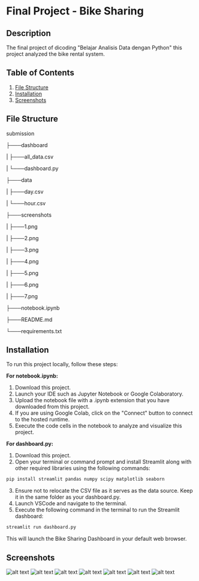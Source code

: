 # Final Project - Bike Sharing
## Description
The final project of dicoding "Belajar Analisis Data dengan Python" this project analyzed the bike rental system. 

## Table of Contents
1. [File Structure](#File-Structure)
2. [Installation](#Installation)
3. [Screenshots](#Screenshots)
  

## File Structure
submission

├───dashboard

| ├───all_data.csv

| └───dashboard.py

├───data

| ├───day.csv

| └───hour.csv

├───screenshots

| ├───1.png

| ├───2.png

| ├───3.png

| ├───4.png

| ├───5.png

| ├───6.png

| ├───7.png

├───notebook.ipynb

├───README.md

└───requirements.txt

## Installation
To run this project locally, follow these steps:

**For notebook.ipynb:**
1. Download this project.
2. Launch your IDE such as Jupyter Notebook or Google Colaboratory.
3. Upload the notebook file with a .ipynb extension that you have downloaded from this project.
4. If you are using Google Colab, click on the "Connect" button to connect to the hosted runtime.
5. Execute the code cells in the notebook to analyze and visualize this project. 

**For dashboard.py:**

1. Download this project.
2. Open your terminal or command prompt and install Streamlit along with other required libraries using the following commands: 

```bash
pip install streamlit pandas numpy scipy matplotlib seaborn
```
3. Ensure not to relocate the CSV file as it serves as the data source. Keep it in the same folder as your dashboard.py.
4. Launch VSCode and navigate to the terminal.
5. Execute the following command in the terminal to run the Streamlit dashboard:

```bash
streamlit run dashboard.py
```
This will launch the Bike Sharing Dashboard in your default web browser.

## Screenshots
![alt text](?raw=true)
![alt text](?raw=true)
![alt text](?raw=true)
![alt text](?raw=true)
![alt text](?raw=true)
![alt text](?raw=true)
![alt text](?raw=true)
